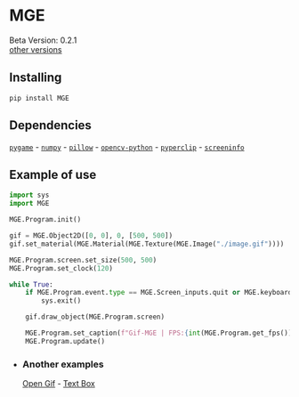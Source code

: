 # MGE

Beta Version: 0.2.1  
[other versions](https://github.com/lucas224112/MGE_Other_Versions)

## Installing
```
pip install MGE
```

## Dependencies
[`pygame`](https://pypi.org/project/pygame/) -
[`numpy`](https://pypi.org/project/numpy/) -
[`pillow`](https://pypi.org/project/Pillow/) -
[`opencv-python`](https://pypi.org/project/opencv-python/) -
[`pyperclip`](https://pypi.org/project/pyperclip/) -
[`screeninfo`](https://pypi.org/project/screeninfo/)

## Example of use
```py
import sys
import MGE

MGE.Program.init()

gif = MGE.Object2D([0, 0], 0, [500, 500])
gif.set_material(MGE.Material(MGE.Texture(MGE.Image("./image.gif"))))

MGE.Program.screen.set_size(500, 500)
MGE.Program.set_clock(120)

while True:
    if MGE.Program.event.type == MGE.Screen_inputs.quit or MGE.keyboard("f1"):
        sys.exit()

    gif.draw_object(MGE.Program.screen)

    MGE.Program.set_caption(f"Gif-MGE | FPS:{int(MGE.Program.get_fps())}")
    MGE.Program.update()
```

- ### Another examples
  [Open Gif](https://github.com/lucas224112/MGE_Open_Gif) - 
  [Text Box](https://github.com/lucas224112/MGE_Text_Box)
